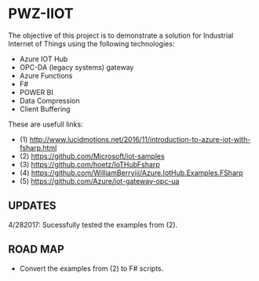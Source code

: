 # PWZ-IIOT

The objective of this project is to demonstrate a solution for Industrial Internet of Things using the following technologies:
   * Azure IOT Hub
   * OPC-DA (legacy systems) gateway
   * Azure Functions
   * F#
   * POWER BI
   * Data Compression
   * Client Buffering

These are usefull links:
   * (1) http://www.lucidmotions.net/2016/11/introduction-to-azure-iot-with-fsharp.html
   * (2) https://github.com/Microsoft/iot-samples
   * (3) https://github.com/hoetz/IoTHubFsharp
   * (4) https://github.com/WilliamBerryiii/Azure.IotHub.Examples.FSharp
   * (5) https://github.com/Azure/iot-gateway-opc-ua

## UPDATES
4/282017: Sucessfully tested the examples from (2).

## ROAD MAP
   * Convert the examples from (2) to F# scripts.
